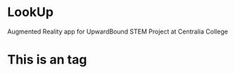 # LookUp
Augmented Reality app for UpwardBound STEM Project at Centralia College
# This is an <Jamison11> tag

